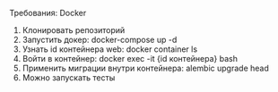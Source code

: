 Требования: Docker

1) Клонировать репозиторий
2) Запустить докер: docker-compose up -d
3) Узнать id контейнера web: docker container ls
4) Войти в контейнер: docker exec -it {id контейнера} bash
5) Применить миграции внутри контейнера: alembic upgrade head
6) Можно запускать тесты
